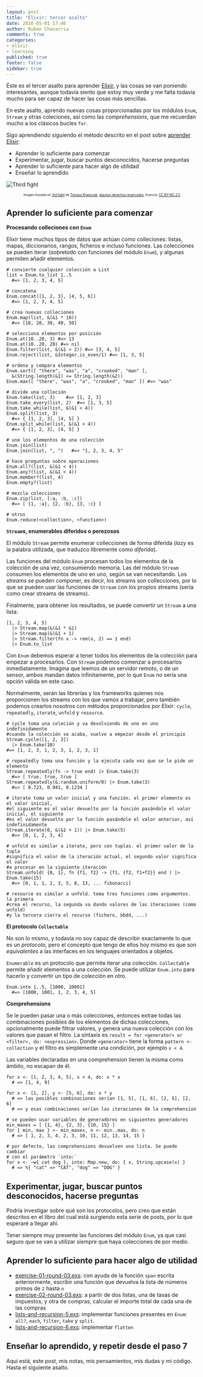 ```yaml
---
layout: post
title: "Elixir: tercer asalto"
date: 2016-05-01 17:46
author: Ruben Chavarria
comments: true
categories: 
- elixir
- learning
published: true
footer: false
sidebar: true
---
```


Éste es el tercer asalto para aprender [Elixir], y las cosas se van poniendo
interesantes, aunque todavía siento que estoy muy verde y me falta todavía
mucho para ser capaz de hacer las cosas más sencillas.

En este asalto, aprendo nuevas cosas proporcionadas por los módulos `Enum`,
`Stream` y otras coleciones, así como las *comprehensions*, que me recuerdan
mucho a los clásicos bucles `for`.

Sigo aprendiendo siguiendo el método descrito en el post sobre [aprender Elixir]:

- Aprender lo suficiente para comenzar
- Experimentar, jugar, buscar puntos desconocidos, hacerse preguntas
- Aprender lo suficiente para hacer algo de utilidad
- Enseñar lo aprendido

![Third fight](/images/2016/third-fight.png)

<div style="text-align: center">
  <span style="font-size: 60%">
Imagen basada en <a href="https://flic.kr/p/c9bWJA">3rd fight</a> de <a href="https://www.flickr.com/photos/takfoto/">Tomasz Krawczak</a>, <a href="https://creativecommons.org/licenses/by-nc/2.0/">algunos derechos reservados</a>, licencia: <a href="https://creativecommons.org/licenses/by-nc/2.0/legalcode">CC BY-NC 2.0</a>
  </span>
</div>

<!-- more -->

## Aprender lo suficiente para comenzar

**Procesando colleciones con `Enum`**

Elixir tiene muchos tipos de datos que actúan como colleciones: listas, mapas,
diccionarios, rangos, ficheros e incluso funciones. Las colecciones se pueden
iterar (sobretodo con funciones del módulo `Enum`), y algunas permiten añadir
elementos.

```
# convierte cualquier colección a List
list = Enum.to_list 1..5
  #=> [1, 2, 3, 4, 5]

# concatena
Enum.concat([1, 2, 3], [4, 5, 6])
  #=> [1, 2, 3, 4, 5]

# crea nuevas colleciones
Enum.map(list, &(&1 * 10))
  #=> [10, 20, 30, 40, 50]

# selecciona elementos por posición
Enum.at(10..20, 3) #=> 13
Enum.at(10..20, 20) #=> nil
Enum.filter(list, &(&1 > 2)) #=> [3, 4, 5]
Enum.reject(list, &Integer.is_even/1) #=> [1, 3, 5]

# ordena y compara elementos
Enum.sort([ "there", "was", "a", "crooked", "man" ], 
  &(String.length(&1) <= String.length(&2))
Enum.max([ "there", "was", "a", "crooked", "man" ]) #=> "was"

# divide una colleción
Enum.take(list, 3)    #=> [1, 2, 3]
Enum.take_every(list, 2)  #=> [1, 3, 5]
Enum.take_while(list, &(&1 < 4))
Enum.split(list, 3)
  #=> { [1, 2, 3], [4, 5] }
Enum.split_while(list, &(&1 < 4))
  #=> { [1, 2, 3], [4, 5] }

# une los elementos de una colección
Enum.join(list)
Enum.join(list, ", ")   #=> "1, 2, 3, 4, 5"

# hace preguntas sobre operaciones
Enum.all?(list, &(&1 < 4))
Enum.any?(list, &(&1 < 4))
Enum.member?(list, 4)
Enum.empty?(list)

# mezcla colecciones
Enum.zip(list, [:a, :b, :c])
  #=> [ {1, :a}, {2, :b}, {3, :c} ]

# otros
Enum.reduce(<collection>, <function>)
```

**`Stream`s, enumerables diferidos o perezosos**

El módulo `Stream` permite enumerar collecciones de forma diferida (*lazy* es
la palabra utilizada, que traduzco libremente como *diferida*).

Las funciones del módulo `Enum` procesan todos los elementos de la colección de
una vez, consumiendo memoria. Las del módulo `Stream` consumen los elementos de
uno en uno, según se van necesitando. Los *streams* se pueden componer, es
decir, los streams son collecciones, por lo que se pueden usar las funciones de
`Stream` con los propios streams (sería como crear streams de streams).

Finalmente, para obtener los resultados, se puede convertir un `Stream` a una
lista:

```
[1, 2, 3, 4, 5]
  |> Stream.map(&(&1 * &1)
  |> Stream.map(&(&1 + 1)
  |> Stream.filter(fn x -> rem(x, 2) == 1 end)
  |> Enum.to_list
```

Con `Enum` debemos esperar a tener todos los elementos de la colección para
empezar a procesarlos. Con `Stream` podemos comenzar a procesarlos
inmediatamente. Imagina que leemos de un servidor remoto, o de un sensor, ambos
mandan datos infinitamente, por lo que `Enum` no sería una opción válida en
este caso.

Normalmente, serán las librerías y los frameworks quienes nos proporcionen los
streams con los que vamos a trabajar, pero también podemos crearlos nosotros
con métodos proporcionados por Elixir: `cycle`, `repeatedly`, `iterate`,
`unfold` y `resource`.

```
# cycle toma una coleción y va devolviendo de uno en uno indefinidamente
#cuando la colección se acaba, vuelve a empezar desde el principio
Stream.cycle([1, 2, 3])
  |> Enum.take(10)
#=> [1, 2, 3, 1, 2, 3, 1, 2, 3, 1]

# repeatedly toma una función y la ejecuta cada vez que se le pide un elemento
Stream.repeatedly(fn -> true end) |> Enum.take(3)
  #=> [ true, true, true ]
Stream.repeatedly(&:random.uniform/0) |> Enum.take(3)
  #=> [ 0.723, 0.941, 0.1234 ]

# iterate toma un valor inicial y una función. el primer elemento es el valor inicial,
#el siguiente es el valor devuelto por la función pasándole el valor inicial, el siguiente
#es el valor devuelto por la función pasándole el valor anterior, así indefinidamente
Stream.iterate(0, &(&1 + 1)) |> Enum.take(5)
  #=> [0, 1, 2, 3, 4]

# unfold es similar a iterate, pero con tuplas. el primer valor de la tupla
#significa el valor de la iteración actual, el segundo valor significa el valor
#a procesar en la siguiente iteración
Stream.unfold( {0, 1}, fn {f1, f2} -> {f1, {f2, f1+f2}} end ) |> Enum.take(15)
  #=> [0, 1, 1, 2, 3, 5, 8, 13, ... fibonacci]

# resource es similar a unfold. toma tres funciones como argumentos. la primera
#crea el recurso, la segunda va dando valores de las iteraciones (como unfold)
#y la tercera cierra el recurso (fichero, bbdd, ...)
```

**El protocolo `Collectable`**

No son lo mismo, y todavía no soy capaz de describir exactamente lo que es un
*protocolo*, pero el concepto que tengo de ellos hoy mismo es que son
*equivalentes* a las interfaces en los lenguajes orientados a objetos.

`Enumerable` es un protocolo que permite iterar una colección. `Collectable`
permite añadir elementos a una colección. Se puede utilizar `Enum.into` para
hacerlo y convertir un tipo de colección en otro.

```
Enum.into 1..5, [1000, 10001]
  #=> [1000, 1001, 1, 2, 3, 4, 5]
```

**Comprehensions**

Se le pueden pasar una o más colecciones, entonces extrae todas las
combinaciones posibles de los elementos de dichas colecciones, opcionalmente
puede filtrar valores, y genera una nueva colección con los valores que pasan
el filtro. La sintaxis es `result = for <generator> or <filter>, do:
<expression>`. Donde `<generator>` tiene la forma `pattern <- collection` y el
filtro es simplemente una condición, por ejemplo `x < 4`.

Las variables declaradas en una comprehension tienen la misma como ámbito, no
escapan de él.

```
for x <- [1, 2, 3, 4, 5], x < 4, do: x * x
  # => [1, 4, 9]

for x <- [1, 2], y <- [5, 6], do: x * y
  # => las posibles combinaciones serían [1, 5], [1, 6], [2, 5], [2, 6]
  # => y esas combinaciones serían las iteraciones de la comprehension

# se pueden usar variables de generadores en siguientes generadores
min_maxes = [ {1, 4}, {2, 3}, {10, 15} ]
for { min, max } <- min_maxes, n <- min..max, do: n
  # => [ 1, 2, 3, 4, 2, 3, 10, 11, 12, 13, 14, 15 ]

# por defecto, las comprehensions devuelven una lista. Se puede cambiar
# con el parámetro `into:`
for x <- ~w{ cat dog }, into: Map.new, do: { x, String.upcase(x) }
  # => %{ "cat" => "CAT", "dog" => "DOG" }
```

## Experimentar, jugar, buscar puntos desconocidos, hacerse preguntas

Podría investigar sobre qué son los protocolos, pero creo que están descritos
en el libro del cual está surgiendo esta serie de posts, por lo que esperaré a
llegar ahí.

Tener siempre muy presente las funciones del módulo `Enum`, ya que casi seguro
que se van a utilizar siempre que haya colecciones de por medio.

## Aprender lo suficiente para hacer algo de utilidad

- [exercise-01-round-03.exs]: con ayuda de la función `span` escrita anteriormente, escribir una función que devuelva la lista de números primos de `2` hasta `n`
- [exercise-02-round-03.exs]: a partir de dos listas, una de tasas de impuestos, y otra de compras, calcular el importe total de cada una de las compras
- [lists-and-recursion-5.exs]: implementar funciones presentes en `Enum`: `all?`, `each`, `filter`, `take` y `split`.
- [lists-and-recursion-6.exs]: implementar `flatten`

## Enseñar lo aprendido, y repetir desde el paso 7

Aquí está, este post, mis notas, mis pensamientos, mis dudas y mi código. Hasta el siguiente asalto.

[Elixir]: http://elixir-lang.org/
[aprender Elixir]: /blog/2016/01/17/aprendiendo-elixir/
[exercise-01-round-03.exs]: https://github.com/rchavarria/learning-elixir/blob/master/code/round-03/exercise-01-round-03.exs
[exercise-02-round-03.exs]: https://github.com/rchavarria/learning-elixir/blob/master/code/round-03/exercise-02-round-03.exs
[lists-and-recursion-5.exs]: https://github.com/rchavarria/learning-elixir/blob/master/code/round-03/lists-and-recursion-5.exs
[lists-and-recursion-6.exs]: https://github.com/rchavarria/learning-elixir/blob/master/code/round-03/lists-and-recursion-6.exs

